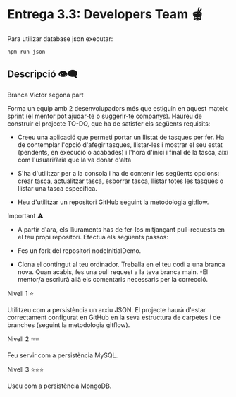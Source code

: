 # Entrega 3.3: Developers Team 🫕

Para utilizar database json executar:
```
npm run json
```

## Descripció 👁‍🗨

Branca Victor segona part

Forma un equip amb 2 desenvolupadors més que estiguin en aquest mateix sprint (el mentor pot ajudar-te o suggerir-te companys). Haureu de construir el projecte TO-DO, que ha de satisfer els següents requisits:

- Creeu una aplicació que permeti portar un llistat de tasques per fer. Ha de contemplar l'opció d'afegir tasques, llistar-les i mostrar el seu estat (pendents, en execució o acabades) i l'hora d'inici i final de la tasca, així com l'usuari/ària que la va donar d'alta

- S'ha d'utilitzar per a la consola i ha de contenir les següents opcions: crear tasca, actualitzar tasca, esborrar tasca, llistar totes les tasques o llistar una tasca específica.

- Heu d'utilitzar un repositori GitHub seguint la metodologia gitflow.

 Important ⚠️

- A partir d'ara, els lliuraments has de fer-los mitjançant pull-requests en el teu propi repositori. Efectua els següents passos:

- Fes un fork del repositori nodeInitialDemo.

- Clona el contingut al teu ordinador.
Treballa en el teu codi a una branca nova.
Quan acabis, fes una pull request a la teva branca main. -El mentor/a escriurà allà els comentaris necessaris per la correcció. 

Nivell 1 ⭐

Utilitzeu com a persistència un arxiu JSON.
El projecte haurà d'estar correctament configurat en GitHub en la seva estructura de carpetes i de branches (seguint la metodologia gitflow).

Nivell 2 ⭐⭐

Feu servir com a persistència MySQL.

Nivell 3 ⭐⭐⭐

Useu com a persistència MongoDB.
